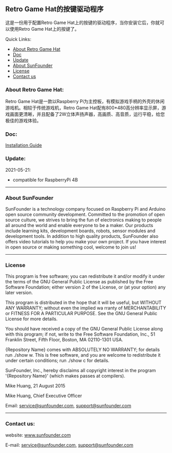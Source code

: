 ## Retro Game Hat的按键驱动程序
这是一份用于配置Retro Game Hat上的按键的驱动程序，当你安装它后，你就可以使用Retro Game Hat上的按键了。

Quick Links:

 * [About Retro Game Hat](#about_this_kit)
 * [Doc](#doc)
 * [Update](#update)
 * [About SunFounder](#about_sunfounder)
 * [License](#license)
 * [Contact us](#contact_us)

<a id="about_this_kit"></a>
### About Retro Game Hat:
Retro Game Hat是一款以Raspberry Pi为主控板，有模拟游戏手柄的外壳的休闲游戏机。相较于传统游戏机，Retro Game Hat配有800*480高分辨率显示屏，游戏画面更清晰，并且配备了2W立体声扬声器，高画质、高音质，运行平稳，给您极佳的游戏体验。

<a id="doc"></a>
### Doc:
[Installation Guide](doc/install.md)


<a id="update"></a>
### Update:
2021-05-21:
 - compatible for RaspberryPi 4B
    

----------------------------------------------
<a id="about_sunfounder"></a>
### About SunFounder
SunFounder is a technology company focused on Raspberry Pi and Arduino open source community development. Committed to the promotion of open source culture, we strives to bring the fun of electronics making to people all around the world and enable everyone to be a maker. Our products include learning kits, development boards, robots, sensor modules and development tools. In addition to high quality products, SunFounder also offers video tutorials to help you make your own project. If you have interest in open source or making something cool, welcome to join us!

----------------------------------------------
<a id="license"></a>
### License
This program is free software; you can redistribute it and/or modify it under the terms of the GNU General Public License as published by the Free Software Foundation; either version 2 of the License, or (at your option) any later version.

This program is distributed in the hope that it will be useful, but WITHOUT ANY WARRANTY; without even the implied wa rranty of MERCHANTABILITY or FITNESS FOR A PARTICULAR PURPOSE. See the GNU General Public License for more details.

You should have received a copy of the GNU General Public License along with this program; if not, write to the Free Software Foundation, Inc., 51 Franklin Street, Fifth Floor, Boston, MA 02110-1301 USA.

{Repository Name} comes with ABSOLUTELY NO WARRANTY; for details run ./show w. This is free software, and you are welcome to redistribute it under certain conditions; run ./show c for details.

SunFounder, Inc., hereby disclaims all copyright interest in the program '{Repository Name}' (which makes passes at compilers).

Mike Huang, 21 August 2015

Mike Huang, Chief Executive Officer

Email: service@sunfounder.com, support@sunfounder.com

----------------------------------------------
<a id="contact_us"></a>
### Contact us:
website:
    www.sunfounder.com

E-mail:
    service@sunfounder.com, support@sunfounder.com
